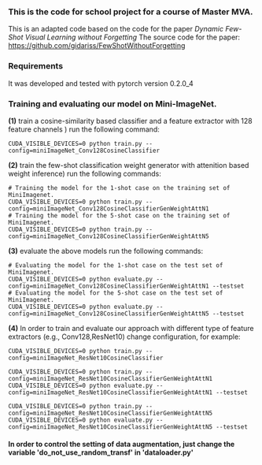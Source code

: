 ### This is the code for school project for a course of Master MVA.

This is an adapted code based on the code for the paper *Dynamic Few-Shot Visual Learning without Forgetting*
The source code for the paper: https://github.com/gidariss/FewShotWithoutForgetting

### Requirements
It was developed and tested with pytorch version 0.2.0_4


### Training and evaluating our model on Mini-ImageNet.

**(1)** train a cosine-similarity based classifier and a feature extractor with 128 feature channels ) run the following command:
```
CUDA_VISIBLE_DEVICES=0 python train.py --config=miniImageNet_Conv128CosineClassifier
```

**(2)** train the few-shot classification weight generator with attenition based weight inference) run the following commands:
```
# Training the model for the 1-shot case on the training set of MiniImagenet.
CUDA_VISIBLE_DEVICES=0 python train.py --config=miniImageNet_Conv128CosineClassifierGenWeightAttN1
# Training the model for the 5-shot case on the training set of MiniImagenet.
CUDA_VISIBLE_DEVICES=0 python train.py --config=miniImageNet_Conv128CosineClassifierGenWeightAttN5
```

**(3)** evaluate the above models run the following commands:
```
# Evaluating the model for the 1-shot case on the test set of MiniImagenet.
CUDA_VISIBLE_DEVICES=0 python evaluate.py --config=miniImageNet_Conv128CosineClassifierGenWeightAttN1 --testset
# Evaluating the model for the 5-shot case on the test set of MiniImagenet.
CUDA_VISIBLE_DEVICES=0 python evaluate.py --config=miniImageNet_Conv128CosineClassifierGenWeightAttN5 --testset
```

**(4)** In order to train and evaluate our approach with different type of feature extractors (e.g., Conv128,ResNet10) change configuration, for example:
```
CUDA_VISIBLE_DEVICES=0 python train.py --config=miniImageNet_ResNet10CosineClassifier

CUDA_VISIBLE_DEVICES=0 python train.py --config=miniImageNet_ResNet10CosineClassifierGenWeightAttN1
CUDA_VISIBLE_DEVICES=0 python evaluate.py --config=miniImageNet_ResNet10CosineClassifierGenWeightAttN1 --testset

CUDA_VISIBLE_DEVICES=0 python train.py --config=miniImageNet_ResNet10CosineClassifierGenWeightAttN5
CUDA_VISIBLE_DEVICES=0 python evaluate.py --config=miniImageNet_ResNet10CosineClassifierGenWeightAttN5 --testset
```

#### In order to control the setting of data augmentation, just change the variable 'do_not_use_random_transf' in 'dataloader.py'